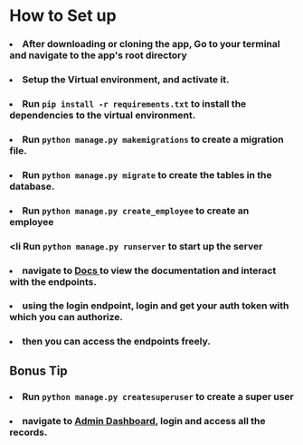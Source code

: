 
# How to Set up 


### <li> After downloading or cloning the app, Go to your terminal and navigate to the app's root directory</li>
### <li> Setup the Virtual environment, and activate it.</li>
### <li> Run <code>pip install -r requirements.txt</code> to install the dependencies to the virtual environment.</li>
### <li> Run <code>python manage.py makemigrations</code> to create a migration file.</li>
### <li> Run <code>python manage.py migrate</code> to create the tables in the database.</li>
### <li> Run <code>python manage.py create_employee</code> to create an employee</li>
### <li Run <code>python manage.py runserver</code> to start up the server </li>
### <li>navigate to <a href="http://localhost:8000/api/docs/"> Docs </a> to view the documentation and interact with the endpoints.</li>
### <li>using the login endpoint, login and get your auth token with which you can authorize.</li>
### <li>then you can access the endpoints freely.</li>

## Bonus Tip
### <li>Run <code>python manage.py createsuperuser</code> to create a super user
### <li> navigate to <a href="http://localhost:8000/admin/">Admin Dashboard</a>, login and access all the records.

